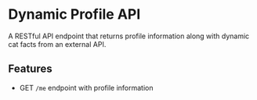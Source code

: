 # Dynamic Profile API

A RESTful API endpoint that returns profile information along with dynamic cat facts from an external API.

## Features
- GET `/me` endpoint with profile information